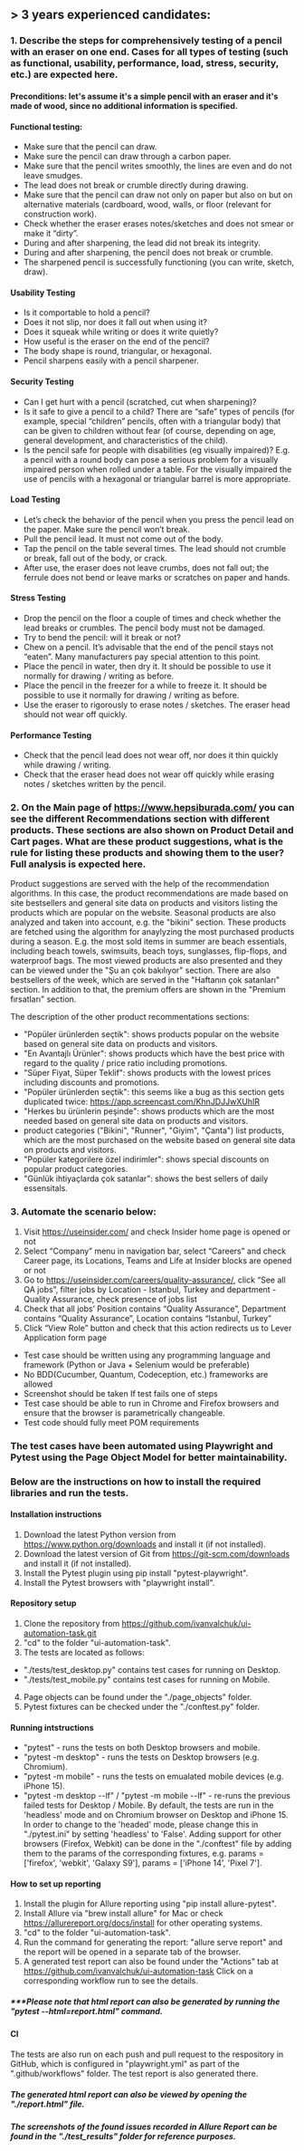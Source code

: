 ## > 3 years experienced candidates:

### 1. Describe the steps for comprehensively testing of a pencil with an eraser on one end. Cases for all types of testing (such as functional, usability, performance, load, stress, security, etc.) are expected here.

#### Preconditions: let's assume it's a simple pencil with an eraser and it's made of wood, since no additional information is specified.

#### Functional testing:
 - Make sure that the pencil can draw.
 - Make sure the pencil can draw through a carbon paper.
 - Make sure that the pencil writes smoothly, the lines are even and do not leave smudges.
 - The lead does not break or crumble directly during drawing.
 - Make sure that the pencil can draw not only on paper but also on but on alternative materials (cardboard, wood, walls, or floor (relevant for construction work).
 - Check whether the eraser erases notes/sketches and does not smear or make it “dirty”.
 - During and after sharpening, the lead did not break its integrity.
 - During and after sharpening, the pencil does not break or crumble.
 - The sharpened pencil is successfully functioning (you can write, sketch, draw).

#### Usability Testing
- Is it comportable to hold a pencil? 
- Does it not slip, nor does it fall out when using it?
- Does it squeak while writing or does it write quietly?
- How useful is the eraser on the end of the pencil?
- The body shape is round, triangular, or hexagonal.
- Pencil sharpens easily with a pencil sharpener.

#### Security Testing
 - Can I get hurt with a pencil (scratched, cut when sharpening)?
 - Is it safe to give a pencil to a child? There are “safe” types of pencils (for example, special “children” pencils, often with a triangular body) that can be given to children without fear (of course, depending on age, general development, and characteristics of the child).
 - Is the pencil safe for people with disabilities (eg visually impaired)? E.g. a pencil with a round body can pose a serious problem for a visually impaired person when rolled under a table. For the visually impaired the use of pencils with a hexagonal or triangular barrel is more appropriate.

#### Load Testing
- Let’s check the behavior of the pencil when you press the pencil lead on the paper. Make sure the pencil won’t break.
- Pull the pencil lead. It must not come out of the body.
- Tap the pencil on the table several times. The lead should not crumble or break, fall out of the body, or crack.
- After use, the eraser does not leave crumbs, does not fall out; the ferrule does not bend or leave marks or scratches on paper and hands. 

#### Stress Testing
- Drop the pencil on the floor a couple of times and check whether the lead breaks or crumbles. The pencil body must not be damaged.
- Try to bend the pencil: will it break or not?
- Chew on a pencil. It’s advisable that the end of the pencil stays not “eaten”. Many manufacturers pay special attention to this point.
- Place the pencil in water, then dry it. It should be possible to use it normally for drawing / writing as before.
- Place the pencil in the freezer for a while to freeze it. It should be possible to use it normally for drawing / writing as before.
- Use the eraser to rigorously to erase notes / sketches. The eraser head should not wear off quickly.

#### Performance Testing
- Check that the pencil lead does not wear off, nor does it thin quickly while drawing / writing.
- Check that the eraser head does not wear off quickly while erasing notes / sketches written by the pencil.

### 2. On the Main page of https://www.hepsiburada.com/ you can see the different Recommendations section with different products. These sections are also shown on Product Detail and Cart pages. What are these product suggestions, what is the rule for listing these products and showing them to the user? Full analysis is expected here.

Product suggestions are served with the help of the recommendation algorithms. In this case, the product recommendations are made based on site bestsellers and general site data on products and visitors listing the products which are popular on the website. Seasonal products are also analyzed and taken into account, e.g. the "bikini" section. These products are fetched using the algorithm for anaylyzing the most purchased products during a season. E.g. the most sold items in summer are beach essentials, including beach towels, swimsuits, beach toys, sunglasses, flip-flops, and waterproof bags. The most viewed products are also presented and they can be viewed under the "Şu an çok bakılıyor" section. There are also bestsellers of the week, which are served in the "Haftanın çok satanları" section. In addition to that, the premium offers are shown in the "Premium fırsatları" section. 

The description of the other product recommentations sections:

 - "Popüler ürünlerden seçtik": shows products popular on the website based on general site data on products and visitors.
 - "En Avantajlı Ürünler": shows products which have the best price with regard to the quality / price ratio including promotions.
 - "Süper Fiyat, Süper Teklif": shows products with the lowest prices including discounts and promotions.
 - "Popüler ürünlerden seçtik": this seems like a bug as this section gets duplicated twice: https://app.screencast.com/KhnJDJJwXUhIR
 - "Herkes bu ürünlerin peşinde": shows products which are the most needed based on general site data on products and visitors.
 - product categories ("Bikini", "Runner", "Giyim", "Çanta") list products, which are the most purchased on the website based on general site data on products and visitors.
 - "Popüler kategorilere özel indirimler": shows special discounts on popular product categories.
 - "Günlük ihtiyaçlarda çok satanlar": shows the best sellers of daily essensitals.

### 3. Automate the scenario below:
1. Visit https://useinsider.com/ and check Insider home page is opened or not
2. Select “Company” menu in navigation bar, select “Careers” and check Career page, its Locations, Teams and Life at Insider blocks are opened or not
3. Go to https://useinsider.com/careers/quality-assurance/, click “See all QA jobs”, filter jobs by Location - Istanbul, Turkey and department - Quality Assurance, check presence of jobs list
4. Check that all jobs’ Position contains “Quality Assurance”, Department contains “Quality Assurance”, Location contains “Istanbul, Turkey”
5. Click “View Role” button and check that this action redirects us to Lever Application form page

- Test case should be written using any programming language and framework (Python or Java + Selenium would be preferable)
- No BDD(Cucumber, Quantum, Codeception, etc.) frameworks are allowed
- Screenshot should be taken If test fails one of steps
- Test case should be able to run in Chrome and Firefox browsers and ensure that the browser is parametrically changeable.
- Test code should fully meet POM requirements

### The test cases have been automated using Playwright and Pytest using the Page Object Model for better maintainability.
### Below are the instructions on how to install the required libraries and run the tests.

#### Installation instructions
1. Download the latest Python version from https://www.python.org/downloads and install it (if not installed).
2. Download the latest version of Git from https://git-scm.com/downloads and install it (if not installed).
3. Install the Pytest plugin using pip install "pytest-playwright".
4. Install the Pytest browsers with "playwright install".

#### Repository setup
1. Clone the repository from https://github.com/ivanvalchuk/ui-automation-task.git
2. "cd" to the folder "ui-automation-task".
3. The tests are located as follows:
- "./tests/test_desktop.py" contains test cases for running on Desktop.
- "./tests/test_mobile.py" contains test cases for running on Mobile.
4. Page objects can be found under the "./page_objects" folder.
5. Pytest fixtures can be checked under the "./conftest.py" folder.

#### Running intstructions
- "pytest" - runs the tests on both Desktop browsers and mobile.
- "pytest -m desktop" - runs the tests on Desktop browsers (e.g. Chromium).
- "pytest -m mobile" - runs the tests on emualated mobile devices (e.g. iPhone 15).
- "pytest -m desktop --lf" / "pytest -m mobile --lf" - re-runs the previous failed tests for Desktop / Mobile.
By default, the tests are run in the 'headless' mode and on Chromium browser on Desktop and iPhone 15. In order to change to the 'headed'  mode, please change this in "./pytest.ini" by setting 'headless' to 'False'. Adding support for other browsers (Firefox, Webkit)
can be done in the "./conftest" file by adding them to the params of the corresponding fixtures, e.g. params = ['firefox', 'webkit', 'Galaxy S9'], params = ['iPhone 14', 'Pixel 7'].

#### How to set up reporting
1. Install the plugin for Allure reporting using "pip install allure-pytest".
2. Install Allure via "brew install allure" for Mac or check https://allurereport.org/docs/install for other operating systems.
3. "cd" to the folder "ui-automation-task".
4. Run the command for generating the report: "allure serve report" and the report will be opened in a separate tab of the browser.
5. A generated test report can also be found under the "Actions" tab at https://github.com/ivanvalchuk/ui-automation-task 
   Click on a corresponding workflow run to see the details. 

##### ***Please note that html report can also be generated by running the "pytest --html=report.html" command.

#### CI
The tests are also run on each push and pull request to the respository in GitHub, which is configured in "playwright.yml" as part of the ".github/workflows" folder. The test report is also generated there.

##### The generated html report can also be viewed by opening the "./report.html" file.
##### The screenshots of the found issues recorded in Allure Report can be found in the "./test_results" folder for reference purposes.
